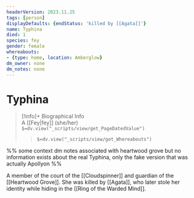 ```yaml
---
headerVersion: 2023.11.25
tags: [person]
displayDefaults: {endStatus: 'killed by [[Agata]]'}
name: Typhina
died: 1
species: fey
gender: female
whereabouts:
- {type: home, location: Amberglow}
dm_owner: none
dm_notes: none
---
```

# Typhina
>[!info]+ Biographical Info  
> A [[Fey|fey]] (she/her)  
> `$=dv.view("_scripts/view/get_PageDatedValue")`  
>> `$=dv.view("_scripts/view/get_Whereabouts")`

%% some context dm notes associated with heartwood grove but no information exists about the real Typhina, only the fake version that was actually Apollyon %%

A member of the court of the [[Cloudspinner]] and guardian of the [[Heartwood Grove]]. She was killed by [[Agata]], who later stole her identity while hiding in the [[Ring of the Warded Mind]].